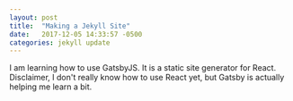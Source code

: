 ```yaml
---
layout: post
title:  "Making a Jekyll Site"
date:   2017-12-05 14:33:57 -0500
categories: jekyll update
---
```


I am learning how to use GatsbyJS. It is a static site generator for React. Disclaimer, I don't really know how to use React yet, but Gatsby is actually helping me learn a bit. 